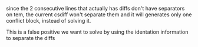 since the 2 consecutive lines that actually has diffs don't have separators on tem, the current csdiff won't separate them and it will generates only one conflict block, instead of solving it.
 
This is a false positive we want to solve by using the identation information to separate the diffs
